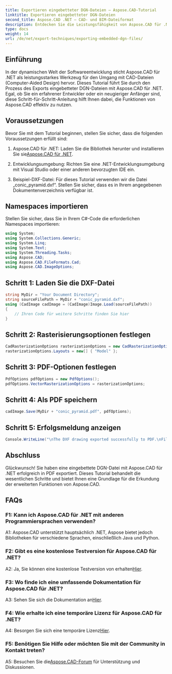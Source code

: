 ```yaml
---
title: Exportieren eingebetteter DGN-Dateien – Aspose.CAD-Tutorial
linktitle: Exportieren eingebetteter DGN-Dateien
second_title: Aspose.CAD .NET – CAD- und BIM-Dateiformat
description: Entdecken Sie die Leistungsfähigkeit von Aspose.CAD für .NET. Erfahren Sie in dieser Schritt-für-Schritt-Anleitung, wie Sie eingebettete DGN-Dateien mühelos in PDF exportieren.
type: docs
weight: 14
url: /de/net/export-techniques/exporting-embedded-dgn-files/
---
```

## Einführung

In der dynamischen Welt der Softwareentwicklung sticht Aspose.CAD für .NET als leistungsstarkes Werkzeug für den Umgang mit CAD-Dateien (Computer-Aided Design) hervor. Dieses Tutorial führt Sie durch den Prozess des Exports eingebetteter DGN-Dateien mit Aspose.CAD für .NET. Egal, ob Sie ein erfahrener Entwickler oder ein neugieriger Anfänger sind, diese Schritt-für-Schritt-Anleitung hilft Ihnen dabei, die Funktionen von Aspose.CAD effektiv zu nutzen.

## Voraussetzungen

Bevor Sie mit dem Tutorial beginnen, stellen Sie sicher, dass die folgenden Voraussetzungen erfüllt sind:

1.  Aspose.CAD für .NET: Laden Sie die Bibliothek herunter und installieren Sie sie[Aspose.CAD für .NET](https://releases.aspose.com/cad/net/).

2. Entwicklungsumgebung: Richten Sie eine .NET-Entwicklungsumgebung mit Visual Studio oder einer anderen bevorzugten IDE ein.

3. Beispiel-DXF-Datei: Für dieses Tutorial verwenden wir die Datei „conic_pyramid.dxf“. Stellen Sie sicher, dass es in Ihrem angegebenen Dokumentenverzeichnis verfügbar ist.

## Namespaces importieren

Stellen Sie sicher, dass Sie in Ihrem C#-Code die erforderlichen Namespaces importieren:

```csharp
using System;
using System.Collections.Generic;
using System.Linq;
using System.Text;
using System.Threading.Tasks;
using Aspose.CAD;
using Aspose.CAD.FileFormats.Cad;
using Aspose.CAD.ImageOptions;
```

## Schritt 1: Laden Sie die DXF-Datei

```csharp
string MyDir = "Your Document Directory";
string sourceFilePath = MyDir + "conic_pyramid.dxf";
using (CadImage cadImage = (CadImage)Image.Load(sourceFilePath))
{
    // Ihren Code für weitere Schritte finden Sie hier
}
```

## Schritt 2: Rasterisierungsoptionen festlegen

```csharp
CadRasterizationOptions rasterizationOptions = new CadRasterizationOptions();
rasterizationOptions.Layouts = new[] { "Model" };
```

## Schritt 3: PDF-Optionen festlegen

```csharp
PdfOptions pdfOptions = new PdfOptions();
pdfOptions.VectorRasterizationOptions = rasterizationOptions;
```

## Schritt 4: Als PDF speichern

```csharp
cadImage.Save(MyDir + "conic_pyramid.pdf", pdfOptions);
```

## Schritt 5: Erfolgsmeldung anzeigen

```csharp
Console.WriteLine("\nThe DXF drawing exported successfully to PDF.\nFile saved at " + MyDir);
```

## Abschluss

Glückwunsch! Sie haben eine eingebettete DGN-Datei mit Aspose.CAD für .NET erfolgreich in PDF exportiert. Dieses Tutorial behandelt die wesentlichen Schritte und bietet Ihnen eine Grundlage für die Erkundung der erweiterten Funktionen von Aspose.CAD.

## FAQs

### F1: Kann ich Aspose.CAD für .NET mit anderen Programmiersprachen verwenden?

A1: Aspose.CAD unterstützt hauptsächlich .NET, Aspose bietet jedoch Bibliotheken für verschiedene Sprachen, einschließlich Java und Python.

### F2: Gibt es eine kostenlose Testversion für Aspose.CAD für .NET?

 A2: Ja, Sie können eine kostenlose Testversion von erhalten[Hier](https://releases.aspose.com/).

### F3: Wo finde ich eine umfassende Dokumentation für Aspose.CAD für .NET?

 A3: Sehen Sie sich die Dokumentation an[Hier](https://reference.aspose.com/cad/net/).

### F4: Wie erhalte ich eine temporäre Lizenz für Aspose.CAD für .NET?

 A4: Besorgen Sie sich eine temporäre Lizenz[Hier](https://purchase.aspose.com/temporary-license/).

### F5: Benötigen Sie Hilfe oder möchten Sie mit der Community in Kontakt treten?

 A5: Besuchen Sie die[Aspose.CAD-Forum](https://forum.aspose.com/c/cad/19) für Unterstützung und Diskussionen.